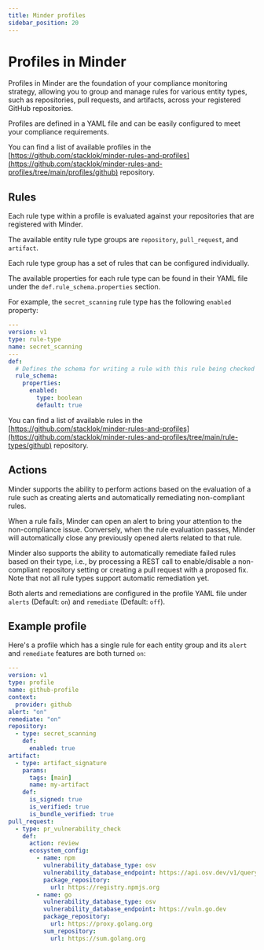 ```yaml
---
title: Minder profiles
sidebar_position: 20
---
```


# Profiles in Minder

Profiles in Minder are the foundation of your compliance monitoring strategy, allowing you to group and manage
rules for various entity types, such as repositories, pull requests, and artifacts, across your registered GitHub
repositories.

Profiles are defined in a YAML file and can be easily configured to meet your compliance requirements.

You can find a list of available profiles in the [https://github.com/stacklok/minder-rules-and-profiles](https://github.com/stacklok/minder-rules-and-profiles/tree/main/profiles/github) repository.

## Rules

Each rule type within a profile is evaluated against your repositories that are registered with Minder.

The available entity rule type groups are `repository`, `pull_request`, and `artifact`.

Each rule type group has a set of rules that can be configured individually.

The available properties for each rule type can be found in their YAML file under the `def.rule_schema.properties` section.

For example, the `secret_scanning` rule type has the following `enabled` property:

```yaml
---
version: v1
type: rule-type
name: secret_scanning
---
def:
  # Defines the schema for writing a rule with this rule being checked
  rule_schema:
    properties:
      enabled:
        type: boolean
        default: true
```

You can find a list of available rules in the [https://github.com/stacklok/minder-rules-and-profiles](https://github.com/stacklok/minder-rules-and-profiles/tree/main/rule-types/github) repository.

## Actions

Minder supports the ability to perform actions based on the evaluation of a rule such as creating alerts
and automatically remediating non-compliant rules.

When a rule fails, Minder can open an alert to bring your attention to the non-compliance issue. Conversely, when the
rule evaluation passes, Minder will automatically close any previously opened alerts related to that rule.

Minder also supports the ability to automatically remediate failed rules based on their type, i.e., by processing a
REST call to enable/disable a non-compliant repository setting or creating a pull request with a proposed fix. Note
that not all rule types support automatic remediation yet.

Both alerts and remediations are configured in the profile YAML file under `alerts` (Default: `on`)
and `remediate` (Default: `off`).

## Example profile

Here's a profile which has a single rule for each entity group and its `alert` and `remediate` features are both 
turned `on`:

```yaml
---
version: v1
type: profile
name: github-profile
context:
  provider: github
alert: "on"
remediate: "on"
repository:
  - type: secret_scanning
    def:
      enabled: true
artifact:
  - type: artifact_signature
    params:
      tags: [main]
      name: my-artifact
    def:
      is_signed: true
      is_verified: true
      is_bundle_verified: true
pull_request:
  - type: pr_vulnerability_check
    def:
      action: review
      ecosystem_config:
        - name: npm
          vulnerability_database_type: osv
          vulnerability_database_endpoint: https://api.osv.dev/v1/query
          package_repository:
            url: https://registry.npmjs.org
        - name: go
          vulnerability_database_type: osv
          vulnerability_database_endpoint: https://vuln.go.dev
          package_repository:
            url: https://proxy.golang.org
          sum_repository:
            url: https://sum.golang.org
```
